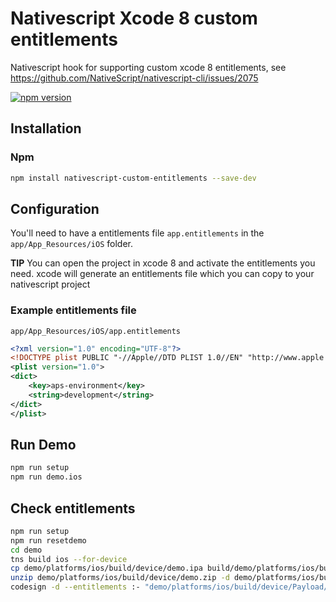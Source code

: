 # Nativescript Xcode 8 custom entitlements
Nativescript hook for supporting custom xcode 8 entitlements, see https://github.com/NativeScript/nativescript-cli/issues/2075

[![npm version](https://badge.fury.io/js/nativescript-custom-entitlements.svg)](https://badge.fury.io/js/nativescript-custom-entitlements)

## Installation

### Npm

```bash
npm install nativescript-custom-entitlements --save-dev
```

## Configuration

You'll need to have a entitlements file `app.entitlements` in the `app/App_Resources/iOS` folder.

**TIP** You can open the project in xcode 8 and activate the entitlements you need. xcode will generate an entitlements file which you can copy to your nativescript project

### Example entitlements file

`app/App_Resources/iOS/app.entitlements`
```xml
<?xml version="1.0" encoding="UTF-8"?>
<!DOCTYPE plist PUBLIC "-//Apple//DTD PLIST 1.0//EN" "http://www.apple.com/DTDs/PropertyList-1.0.dtd">
<plist version="1.0">
<dict>
	<key>aps-environment</key>
	<string>development</string>
</dict>
</plist>
```

## Run Demo

```bash
npm run setup
npm run demo.ios
```

## Check entitlements

```bash
npm run setup
npm run resetdemo
cd demo
tns build ios --for-device
cp demo/platforms/ios/build/device/demo.ipa build/demo/platforms/ios/build/device/demo.zip
unzip demo/platforms/ios/build/device/demo.zip -d demo/platforms/ios/build/device/
codesign -d --entitlements :- "demo/platforms/ios/build/device/Payload/demo.app"
```
